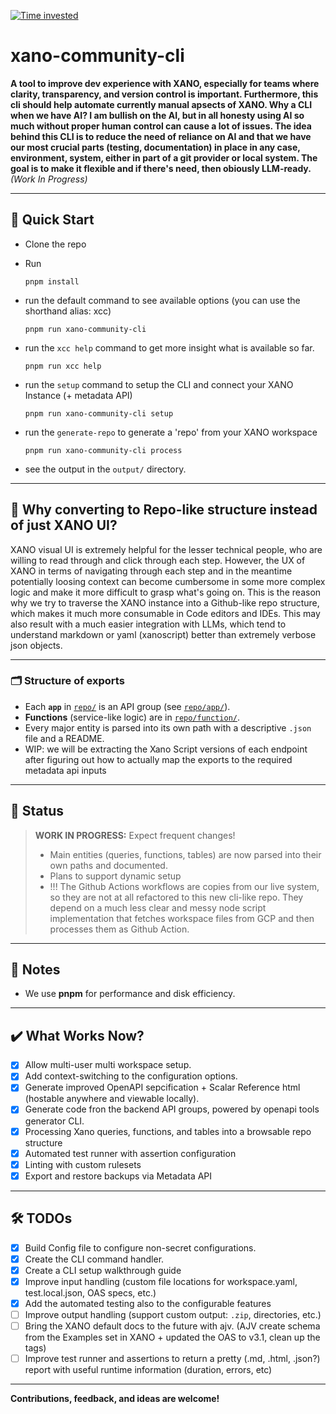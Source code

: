 [![Time invested](https://wakatime.com/badge/github/MihalyToth20/xano-community-cli.svg?style=social)](https://wakatime.com/badge/github/MihalyToth20/xano-community-cli)

# xano-community-cli

**A tool to improve dev experience with XANO, especially for teams where clarity, transparency, and version control is important. Furthermore, this cli should help automate currently manual apsects of XANO. Why a CLI when we have AI? I am bullish on the AI, but in all honesty using AI so much without proper human control can cause a lot of issues. The idea behind this CLI is to reduce the need of reliance on AI and that we have our most crucial parts (testing, documentation) in place in any case, environment, system, either in part of a git provider or local system. The goal is to make it flexible and if there's need, then obiously LLM-ready.**
_(Work In Progress)_

---

## 🚀 Quick Start

- Clone the repo
- Run
  ```
  pnpm install
  ```
- run the default command to see available options (you can use the shorthand alias: xcc)

  ```
  pnpm run xano-community-cli
  ```

- run the `xcc help` command to get more insight what is available so far.

  ```
  pnpm run xcc help
  ```

- run the `setup` command to setup the CLI and connect your XANO Instance (+ metadata API)

  ```
  pnpm run xano-community-cli setup
  ```

- run the `generate-repo` to generate a 'repo' from your XANO workspace

  ```
  pnpm run xano-community-cli process
  ```

- see the output in the `output/` directory.

---

## 🤔 Why converting to Repo-like structure instead of just XANO UI?

XANO visual UI is extremely helpful for the lesser technical people, who are willing to read through and click through each step.
However, the UX of XANO in terms of navigating through each step and in the meantime potentially loosing context can become
cumbersome in some more complex logic and make it more difficult to grasp what's going on.
This is the reason why we try to traverse the XANO instance into a Github-like repo structure, which makes it
much more consumable in Code editors and IDEs. This may also result with a much easier integration with LLMs, which tend to
understand markdown or yaml (xanoscript) better than extremely verbose json objects.

---

### 🗂️ Structure of exports

- Each **`app`** in [`repo/`](repo/) is an API group (see [`repo/app/`](repo/app/)).
- **Functions** (service-like logic) are in [`repo/function/`](repo/function).
- Every major entity is parsed into its own path with a descriptive `.json` file and a README.
- WIP: we will be extracting the Xano Script versions of each endpoint after figuring out how to actually map the exports to the required metadata api inputs

---

## 🚧 Status

> **WORK IN PROGRESS:**
> Expect frequent changes!
> - Main entities (queries, functions, tables) are now parsed into their own paths and documented.
> - Plans to support dynamic setup
> - !!! The Github Actions workflows are copies from our live system, so they are not at all refactored to this new cli-like repo. They depend on a much less clear and messy node script implementation that fetches workspace files from GCP and then processes them as Github Action.

---

## 📝 Notes

- We use **pnpm** for performance and disk efficiency.

---

## ✔️ What Works Now?

- [x] Allow multi-user multi workspace setup.
- [x] Add context-switching to the configuration options.
- [x] Generate improved OpenAPI sepcification + Scalar Reference html (hostable anywhere and viewable locally).
- [x] Generate code fron the backend API groups, powered by openapi tools generator CLI.
- [x] Processing Xano queries, functions, and tables into a browsable repo structure
- [x] Automated test runner with assertion configuration
- [x] Linting with custom rulesets
- [x] Export and restore backups via Metadata API

---

## 🛠️ TODOs

- [x] Build Config file to configure non-secret configurations.
- [x] Create the CLI command handler.
- [x] Create a CLI setup walkthrough guide
- [x] Improve input handling (custom file locations for workspace.yaml, test.local.json, OAS specs, etc.)
- [x] Add the automated testing also to the configurable features
- [ ] Improve output handling (support custom output: `.zip`, directories, etc.)
- [ ] Bring the XANO default docs to the future with ajv. (AJV create schema from the Examples set in XANO + updated the OAS to v3.1, clean up the tags)
- [ ] Improve test runner and assertions to return a pretty (.md, .html, .json?) report with useful runtime information (duration, errors, etc)

---

**Contributions, feedback, and ideas are welcome!**
